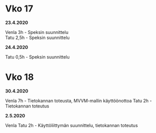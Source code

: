 # Vko 17

**23.4.2020**

Venla 3h - Speksin suunnittelu  
Tatu 2,5h - Speksin suunnittelu

**24.4.2020**

Tatu 0,5h - Speksin suunnittelu

# Vko 18

**30.4.2020**

Venla 7h - Tietokannan toteusta, MVVM-mallin käyttöönottoa
Tatu 2h - Tietokannan toteutus

**2.5.2020**

Venla
Tatu 2h - Käyttöliittymän suunnittelu, tietokannan toteutus